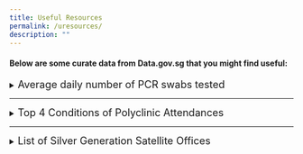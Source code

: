 ```yaml
---
title: Useful Resources
permalink: /uresources/
description: ""
---
```

#### Below are some curate data from Data.gov.sg that you might find useful:

<details><summary><font size="+1">Average daily number of PCR swabs tested</font></summary>
<br>
	
<iframe width="600" height="400" src="https://data.gov.sg/dataset/covid-19-statistics/resource/bc1cee2b-b5f3-4a2a-954e-cb0dd484a12c/view/f46a97ef-83d8-481c-86c9-1b74859420fe" frameBorder="0"> </iframe>
</details>

<hr>

<details><summary><font size="+1">Top 4 Conditions of Polyclinic Attendances</font></summary>
<br>
	
<iframe width="600" height="400" src="https://data.gov.sg/dataset/top-4-conditions-of-polyclinic-attendances/resource/19dea782-8fe1-40d0-834d-70f780ca86f1/view/04a3e270-e45d-44fb-b393-cae720a6ee01" frameBorder="0"> </iframe>
</details>

<hr>

<details><summary><font size="+1">List of Silver Generation Satellite Offices </font></summary>
<iframe width="600" height="900" src="https://data.gov.sg/dataset/sgo-satellite-offices/resource/25c917a4-d670-4696-9053-e22164a5a8f7/view/cc8ba5bd-e498-406a-bf92-7e4c1bdfcce9" frameBorder="0"> </iframe>
</details>